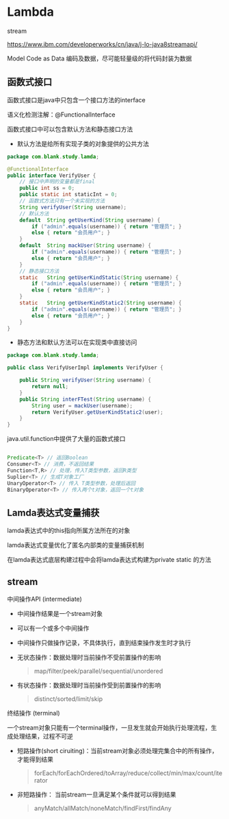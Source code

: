 # Lambda





stream

https://www.ibm.com/developerworks/cn/java/j-lo-java8streamapi/

Model Code as Data 编码及数据，尽可能轻量级的将代码封装为数据

## 函数式接口

函数式接口是java中只包含一个接口方法的interface

语义化检测注解：@FunctionalInterface

函数式接口中可以包含默认方法和静态接口方法

- 默认方法是给所有实现子类的对象提供的公共方法

```java
package com.blank.study.lamda;

@FunctionalInterface
public interface VerifyUser {
    // 接口中声明的变量都是final
    public int ss = 0;
    public static int staticInt = 0;
    // 函数式方法只有一个未实现的方法
    String verifyUser(String username);
    // 默认方法
    default  String getUserKind(String username) {
        if ("admin".equals(username)) { return "管理员"; }
        else { return "会员用户"; }
    }
    default  String mackUser(String username) {
        if ("admin".equals(username)) { return "管理员"; }
        else { return "会员用户"; }
    }
    // 静态接口方法
    static   String getUserKindStatic(String username) {
        if ("admin".equals(username)) { return "管理员"; }
        else { return "会员用户"; }
    }
    static   String getUserKindStatic2(String username) {
        if ("admin".equals(username)) { return "管理员"; }
        else { return "会员用户"; }
    }
}
```

- 静态方法和默认方法可以在实现类中直接访问

```java
package com.blank.study.lamda;

public class VerifyUserImpl implements VerifyUser {

    public String verifyUser(String username) {
        return null;
    }
    public String interFTest(String username) {
        String user = mackUser(username);
        return VerifyUser.getUserKindStatic2(user);
    }
}
```

java.util.function中提供了大量的函数式接口

```java

Predicate<T> // 返回Boolean
Consumer<T> // 消费，不返回结果
Function<T,R> // 处理，传入T类型参数，返回R类型
Suplier<T> // 生成T对象工厂
UnaryOperator<T> // 传入 T类型参数，处理后返回
BinaryOperator<T> // 传入两个t对象，返回一个t对象
```

## Lamda表达式变量捕获

lamda表达式中的this指向所属方法所在的对象

lamda表达式变量优化了匿名内部类的变量捕获机制

在lamda表达式底层构建过程中会将lamda表达式构建为private static 的方法

## stream

中间操作API (intermediate)

- 中间操作结果是一个stream对象

- 可以有一个或多个中间操作

- 中间操作只做操作记录，不具体执行，直到结束操作发生时才执行

- 无状态操作：数据处理时当前操作不受前置操作的影响

  > map/filter/peek/parallel/sequential/unordered

- 有状态操作：数据处理时当前操作受到前置操作的影响

  > distinct/sorted/limit/skip

终结操作 (terminal)

一个stream对象只能有一个terminal操作，一旦发生就会开始执行处理流程，生成处理结果，过程不可逆

- 短路操作(short ciruiting)：当前stream对象必须处理完集合中的所有操作，才能得到结果

  > forEach/forEachOrdered/toArray/reduce/collect/min/max/count/iterator

- 非短路操作： 当前stream一旦满足某个条件就可以得到结果

  > anyMatch/allMatch/noneMatch/findFirst/findAny